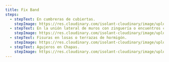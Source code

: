 ```yaml
---
title: Fix Band
steps:
  - stepText: En cumbreras de cubiertas.
    stepImage: https://res.cloudinary.com/isolant-cloudinary/image/upload/f_auto,q_auto:good/website-2021/instructions/fix-band/isolant-aislantes-linea-otros-usos-fix-band-paso-a-paso-colocacion-paso-1.jpg
  - stepText: En la unión lateral de muros con zinguería o encuentros con chimenea.
    stepImage: https://res.cloudinary.com/isolant-cloudinary/image/upload/f_auto,q_auto:good/website-2021/instructions/fix-band/isolant-aislantes-linea-otros-usos-fix-band-paso-a-paso-colocacion-paso-2.jpg
  - stepText: Fisuras en losas o terrazas de hormigón.
    stepImage: https://res.cloudinary.com/isolant-cloudinary/image/upload/f_auto,q_auto:good/website-2021/instructions/fix-band/isolant-aislantes-linea-otros-usos-fix-band-paso-a-paso-colocacion-paso-3.jpg
  - stepText: Agujeros en Chapas.
    stepImage: https://res.cloudinary.com/isolant-cloudinary/image/upload/f_auto,q_auto:good/website-2021/instructions/fix-band/isolant-aislantes-linea-otros-usos-fix-band-paso-a-paso-colocacion-paso-4.jpg
---
```

